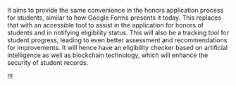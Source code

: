  It aims to provide the same convenience in the honors application process for students, similar to how Google Forms presents it today. This replaces that with an accessible tool to assist in the application for honors of students and in notifying eligibility status. This will also be a tracking tool for student progress, leading to even better assessment and recommendations for improvements. It will hence have an eligibility checker based on artificial intelligence as well as blockchain technology, which will enhance the security of student records. 

!!!

